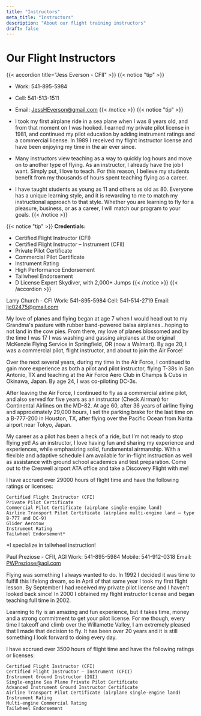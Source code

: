 ```yaml
---
title: "Instructors"
meta_title: "Instructors"
description: "About our flight training instructors"
draft: false
---
```


# Our Flight Instructors

{{< accordion title="Jess Everson - CFII" >}}
{{< notice "tip" >}}
- Work: 541-895-5984
- Cell: 541-513-1511
- Email: JessHEverson@gmail.com
{{< /notice >}}
{{< notice "tip" >}}

- I took my first airplane ride in a sea plane when I was 8 years old, and from that moment on I was hooked. I earned my private pilot license in 1981, and continued my pilot education by adding instrument ratings and a commercial license. In 1989 I received my flight instructor license and have been enjoying my time in the air ever since.

- Many instructors view teaching as a way to quickly log hours and move on to another type of flying. As an instructor, I already have the job I want. Simply put, I love to teach. For this reason, I believe my students benefit from my thousands of hours spent teaching flying as a career.

- I have taught students as young as 11 and others as old as 80. Everyone has a unique learning style, and it is rewarding to me to match my instructional approach to that style. Whether you are learning to fly for a pleasure, business, or as a career, I will match our program to your goals.
{{< /notice >}}

{{< notice "tip" >}}
**Credentials:**
- Certified Flight Instructor (CFI)
- Certified Flight Instructor – Instrument (CFII)
- Private Pilot Certificate
- Commercial Pilot Certificate
- Instrument Rating
- High Performance Endorsement
- Tailwheel Endorsement         
- D License Expert Skydiver, with 2,000+ Jumps
{{< /notice >}}
{{< /accordion >}}



Larry Church - CFI
Work: 541-895-5984
Cell: 541-514-2719
Email: ljc02475@gmail.com

My love of planes and flying began at age 7 when I would head out to my Grandma's pasture with rubber band-powered balsa airplanes…hoping to not land in the cow pies. From there, my love of planes blossomed and by the time I was 17 I was washing and gassing airplanes at the original McKenzie Flying Service in Springfield, OR (now a Walmart). By age 20, I was a commercial pilot, flight instructor, and about to join the Air Force!

Over the next several years, during my time in the Air Force, I continued to gain more experience as both a pilot and pilot instructor, flying T-38s in San Antonio, TX and teaching at the Air Force Aero Club in Champs & Cubs in Okinawa, Japan. By age 24, I was co-piloting DC-3s.

After leaving the Air Force, I continued to fly as a commercial airline pilot, and also served for five years as an instructor (Check Airman) for Continental Airlines on the MD-82. At age 60, after 36 years of airline flying and approximately 29,000 hours, I set the parking brake for the last time on a B-777-200 in Houston, TX, after flying over the Pacific Ocean from Narita airport near Tokyo, Japan. 

My career as a pilot has been a heck of a ride, but I'm not ready to stop flying yet! As an instructor, I love having fun and sharing my experience and experiences, while emphasizing solid, fundamental airmanship. With a flexible and adaptive schedule I am available for in-flight instruction as well as assistance with ground school academics and test preparation. Come out to the Creswell airport ATA office and take a Discovery Flight with me!

I have accrued over 29000 hours of flight time and have the following ratings or licenses:

    Certified Flight Instructor (CFI)
    Private Pilot Certificate
    Commercial Pilot Certificate (airplane single-engine land)
    Airline Transport Pilot Certificate (airplane multi-engine land – type B-777 and DC-9)
    Glider Aerotow
    Instrument Rating
    Tailwheel Endorsement*

*I specialize in tailwheel instruction!



Paul Preziose - CFII, AGI
Work: 541-895-5984
Mobile: 541-912-0318
Email: PWPreziose@aol.com

Flying was something I always wanted to do. In 1992 I decided it was time to fulfill this lifelong dream, so in April of that same year I took my first flight lesson. By September I had received my private pilot license and I haven't looked back since! In 2000 I obtained my flight instructor license and began teaching full time in 2002.

Learning to fly is an amazing and fun experience, but it takes time, money and a strong commitment to get your pilot license. For me though, every time I takeoff and climb over the Willamette Valley, I am extremely pleased that I made that decision to fly. It has been over 20 years and it is still something I look forward to doing every day.

I have accrued over 3500 hours of flight time and have the following ratings or licenses:

    Certified Flight Instructor (CFI)
    Certified Flight Instructor – Instrument (CFII)
    Instrument Ground Instructor (IGI)
    Single-engine Sea Plane Private Pilot Certificate   
    Advanced Instrument Ground Instructor Certificate
    Airline Transport Pilot Certificate (airplane single-engine land)
    Instrument Rating
    Multi-engine Commercial Rating       
    Tailwheel Endorsement
